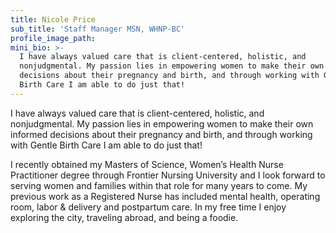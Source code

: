 ```yaml
---
title: Nicole Price
sub_title: 'Staff Manager MSN, WHNP-BC'
profile_image_path:
mini_bio: >-
  I have always valued care that is client-centered, holistic, and
  nonjudgmental. My passion lies in empowering women to make their own informed
  decisions about their pregnancy and birth, and through working with Gentle
  Birth Care I am able to do just that!
---
```


I have always valued care that is client-centered, holistic, and nonjudgmental. My passion lies in empowering women to make their own informed decisions about their pregnancy and birth, and through working with Gentle Birth Care I am able to do just that!

I recently obtained my Masters of Science, Women’s Health Nurse Practitioner degree through Frontier Nursing University and I look forward to serving women and families within that role for many years to come. My previous work as a Registered Nurse has included mental health, operating room, labor & delivery and postpartum care. In my free time I enjoy exploring the city, traveling abroad, and being a foodie.&nbsp;